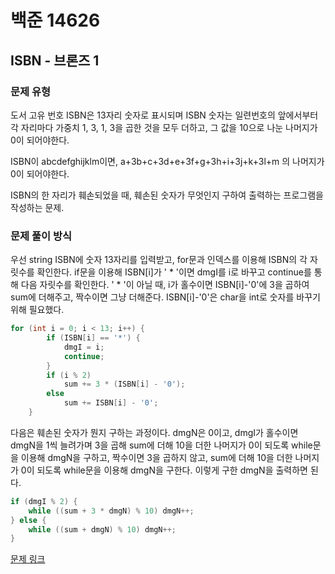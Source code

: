 # 백준 14626
## ISBN - 브론즈 1
### 문제 유형

도서 고유 번호 ISBN은 13자리 숫자로 표시되며 ISBN 숫자는 일련번호의 앞에서부터 각 자리마다 가중치 1, 3, 1, 3을 곱한 것을 모두 더하고, 그 값을 10으로 나눈 나머지가 0이 되어야한다.

ISBN이 abcdefghijklm이면, a+3b+c+3d+e+3f+g+3h+i+3j+k+3l+m 의 나머지가 0이 되어야한다.

ISBN의 한 자리가 훼손되었을 때, 훼손된 숫자가 무엇인지 구하여 출력하는 프로그램을 작성하는 문제.

### 문제 풀이 방식

우선 string ISBN에 숫자 13자리를 입력받고, for문과 인덱스를 이용해 ISBN의 각 자릿수를 확인한다.
if문을 이용해 ISBN[i]가 ' * '이면 dmgI를 i로 바꾸고 continue를 통해 다음 자릿수를 확인한다.
' * '이 아닐 때, i가 홀수이면 ISBN[i]-'0'에 3을 곱하여 sum에 더해주고, 짝수이면 그냥 더해준다. ISBN[i]-'0'은 char을 int로 숫자를 바꾸기 위해 필요했다.
~~~cpp
for (int i = 0; i < 13; i++) {
        if (ISBN[i] == '*') {
            dmgI = i;
            continue;
        }
        if (i % 2)
            sum += 3 * (ISBN[i] - '0');
        else
            sum += ISBN[i] - '0';
    }
~~~

다음은 훼손된 숫자가 뭔지 구하는 과정이다. dmgN은 0이고, dmgI가 홀수이면 dmgN을 1씩 늘려가며 3을 곱해 sum에 더해 10을 더한 나머지가 0이 되도록 while문을 이용해 dmgN을 구하고, 짝수이면 3을 곱하지 않고, sum에 더해 10을 더한 나머지가 0이 되도록 while문을 이용해 dmgN을 구한다. 이렇게 구한 dmgN을 출력하면 된다.
~~~cpp
if (dmgI % 2) {
    while ((sum + 3 * dmgN) % 10) dmgN++;
} else {
    while ((sum + dmgN) % 10) dmgN++;
}
~~~

[문제 링크](https://github.com/tyshim0118/BJ-Codes/blob/main/BJ14626.cpp)
